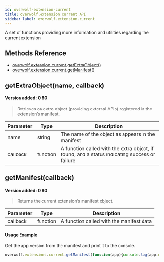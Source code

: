 ```yaml
---
id: overwolf-extension-current
title: overwolf.extension.current API
sidebar_label: overwolf.extension.current
---
```


A set of functions providing more information and utilities regarding the current extension.

## Methods Reference

* [overwolf.extension.current.getExtraObject()](#getextraobjectname-callback)
* [overwolf.extension.current.getManifest()](#getmanifestcallback)

## getExtraObject(name, callback)
#### Version added: 0.80

> Retrieves an extra object (providing external APIs) registered in the extension’s manifest.

Parameter | Type       | Description                                                                                    |
--------- | -----------| ---------------------------------------------------------------------------------------------- |
name	  | string     | The name of the object as appears in the manifest                                              |
callback  | function   | A function called with the extra object, if found, and a status indicating success or failure  |

## getManifest(callback)
#### Version added: 0.80

> Returns the current extension’s manifest object.

Parameter | Type       | Description                                       |
--------- | -----------| ------------------------------------------------- |
callback  | function   | A function called with the manifest data          |

#### Usage Example

Get the app version from the manifest and print it to the console.

```javascript
overwolf.extensions.current.getManifest(function(app){console.log(app.meta.version)})
```


